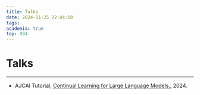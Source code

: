 ```yaml
---
title: Talks
date: 2024-11-25 22:44:19
tags:
academia: true
top: 994
---
```


# Talks
---
* AJCAI Tutorial, [Continual Learning for Large Language Models.](https://monashnlp.github.io/monashnlp/cl4llm/), 2024.